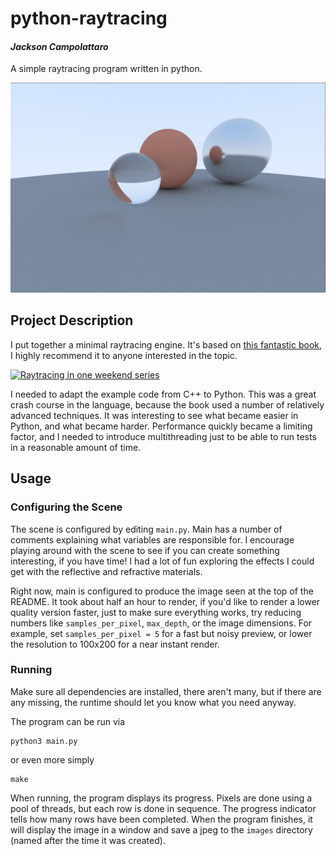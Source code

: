 # python-raytracing
#### *Jackson Campolattaro*
A simple raytracing program written in python.

![A small scene](https://raw.githubusercontent.com/JacksonCampolattaro/python-raytracing/master/images/2020-05-01%2015%3A49%3A34.404471.jpg?token=AKIHG2WIA6RWAJ4EYKQLR6K6WW47C)

## Project Description

I put together a minimal raytracing engine.
It's based on [this fantastic book](https://raytracing.github.io/books/RayTracingInOneWeekend.html),
I highly recommend it to anyone interested in the topic.

[![Raytracing in one weekend series](https://raytracing.github.io/images/RTOneWeekend.jpg)](https://raytracing.github.io/)

I needed to adapt the example code from C++ to Python.
This was a great crash course in the language,
because the book used a number of relatively advanced techniques.
It was interesting to see what became easier in Python, 
and what became harder.
Performance quickly became a limiting factor,
and I needed to introduce multithreading 
just to be able to run tests in a reasonable amount of time.

## Usage

### Configuring the Scene

The scene is configured by editing `main.py`.
Main has a number of comments explaining what variables are responsible for.
I encourage playing around with the scene to see if you can create something interesting, if you have time!
I had a lot of fun exploring the effects I could get with the reflective and refractive materials.

Right now, main is configured to produce the image seen at the top of the README.
It took about half an hour to render, 
if you'd like to render a lower quality version faster, 
just to make sure everything works,
try reducing numbers like 
`samples_per_pixel`, `max_depth`, or the image dimensions.
For example, set `samples_per_pixel = 5` for a fast but noisy preview,
or lower the resolution to 100x200 for a near instant render.


### Running

Make sure all dependencies are installed, there aren't many, 
but if there are any missing, the runtime should let you know what you need anyway.

The program can be run via
```
python3 main.py
```
or even more simply
```
make
```

When running, the program displays its progress. 
Pixels are done using a pool of threads, 
but each row is done in sequence.
The progress indicator tells how many rows have been completed.
When the program finishes, it will display the image in a window
and save a jpeg to the `images` directory (named after the time it was created).
